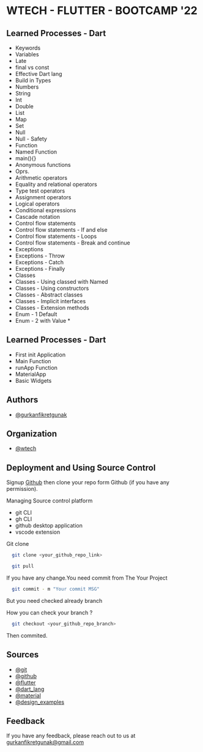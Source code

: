 
# WTECH - FLUTTER - BOOTCAMP '22

## Learned Processes - Dart

- Keywords
- Variables
- Late
- final vs const
- Effective Dart lang
- Build in Types
- Numbers
- String
- Int
- Double
- List
- Map
- Set
- Null
- Null - Safety
- Function
- Named Function
- main(){}
- Anonymous functions
- Oprs.
- Arithmetic operators
- Equality and relational operators
- Type test operators
- Assignment operators
- Logical operators
- Conditional expressions
- Cascade notation
- Control flow statements
- Control flow statements - If and else
- Control flow statements - Loops
- Control flow statements - Break and continue
- Exceptions
- Exceptions - Throw
- Exceptions - Catch
- Exceptions - Finally
- Classes
- Classes - Using classed with Named
- Classes - Using constructors
- Classes - Abstract classes
- Classes - Implicit interfaces
- Classes - Extension methods
- Enum - 1 Default
- Enum - 2 with Value  *

## Learned Processes - Dart

- First init Application
- Main Function
- runApp Function
- MaterialApp
- Basic Widgets

## Authors

- [@gurkanfikretgunak](https://www.github.com/gurkanfikretgunak)

## Organization

- [@wtech](hhttps://www.wtechplatform.com)

## Deployment and Using Source Control

Signup [Github](https://github.com) then clone your repo form Github (if you have any permission).

Managing Source control platform

- git CLI
- gh CLI
- github desktop application
- vscode extension

Git clone

```bash
  git clone <your_github_repo_link>
```

```bash
  git pull
```

If you have any change.You need commit from The Your Project

```bash
  git commit - m "Your commit MSG"
```

But you need checked already branch

How you can check your branch ?

```bash
  git checkout <your_github_repo_branch>
```

Then commited.

## Sources

- [@git](https://git-scm.com)
- [@github](https://github.com)
- [@flutter](https://flutter.dev)
- [@dart_lang](https://dart.dev)
- [@material](https://material.io)
- [@design_examples](https://mobbin.com/browse/ios/apps)

## Feedback

If you have any feedback, please reach out to us at [gurkanfikretgunak@gmail.com](mailto:gurkanfikretgunak@gmail.com)
